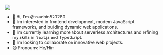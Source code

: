 ![](https://komarev.com/ghpvc/?username=ssachin520280&color=green)

- 👋 Hi, I’m @ssachin520280
- 👀 I’m interested in frontend development, modern JavaScript frameworks, and building dynamic web applications.
- 🌱 I’m currently learning more about serverless architectures and refining my skills in Next.js and TypeScript.
- 💞️ I’m looking to collaborate on innovative web projects.
- 😄 Pronouns: He/Him

<!---
ssachin520280/ssachin520280 is a ✨ special ✨ repository because its `README.md` (this file) appears on your GitHub profile.
You can click the Preview link to take a look at your changes.
--->

